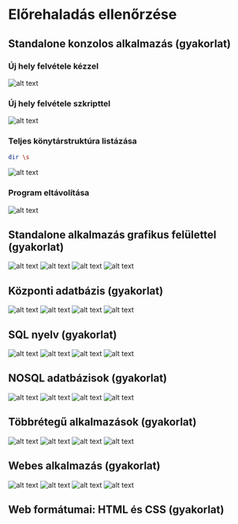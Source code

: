 # Előrehaladás ellenőrzése

## Standalone konzolos alkalmazás (gyakorlat)
### Új hely felvétele kézzel
![alt text](https://github.com/kocsist-git/training360-szoftverarchitekturak/blob/main/images/Standalone%20konzolos%20alkalmaz%C3%A1s%20(gyakorlat)-01.JPG)
### Új hely felvétele szkripttel
![alt text](https://github.com/kocsist-git/training360-szoftverarchitekturak/blob/main/images/Standalone%20konzolos%20alkalmaz%C3%A1s%20(gyakorlat)-02.JPG)
### Teljes könytárstruktúra listázása
```sh
dir \s
```
![alt text](https://github.com/kocsist-git/training360-szoftverarchitekturak/blob/main/images/Standalone%20konzolos%20alkalmaz%C3%A1s%20(gyakorlat)-03.JPG)
### Program eltávolítása
![alt text](https://github.com/kocsist-git/training360-szoftverarchitekturak/blob/main/images/Standalone%20konzolos%20alkalmaz%C3%A1s%20(gyakorlat)-04.JPG)
## Standalone alkalmazás grafikus felülettel (gyakorlat)
![alt text](https://github.com/kocsist-git/training360-szoftverarchitekturak/blob/main/images/Standalone%20alkalmaz%C3%A1s%20grafikus%20fel%C3%BClettel%20(gyakorlat)-01.JPG)
![alt text](https://github.com/kocsist-git/training360-szoftverarchitekturak/blob/main/images/Standalone%20alkalmaz%C3%A1s%20grafikus%20fel%C3%BClettel%20(gyakorlat)-02.JPG)
![alt text](https://github.com/kocsist-git/training360-szoftverarchitekturak/blob/main/images/Standalone%20alkalmaz%C3%A1s%20grafikus%20fel%C3%BClettel%20(gyakorlat)-03.JPG)
![alt text](https://github.com/kocsist-git/training360-szoftverarchitekturak/blob/main/images/Standalone%20alkalmaz%C3%A1s%20grafikus%20fel%C3%BClettel%20(gyakorlat)-04.JPG)
## Központi adatbázis (gyakorlat)
![alt text](https://github.com/kocsist-git/training360-szoftverarchitekturak/blob/main/images/K%C3%B6zponti%20adatb%C3%A1zis%20(gyakorlat)-01.JPG)
![alt text](https://github.com/kocsist-git/training360-szoftverarchitekturak/blob/main/images/K%C3%B6zponti%20adatb%C3%A1zis%20(gyakorlat)-02.JPG)
![alt text](https://github.com/kocsist-git/training360-szoftverarchitekturak/blob/main/images/K%C3%B6zponti%20adatb%C3%A1zis%20(gyakorlat)-03.JPG)
![alt text](https://github.com/kocsist-git/training360-szoftverarchitekturak/blob/main/images/K%C3%B6zponti%20adatb%C3%A1zis%20(gyakorlat)-04.JPG)
## SQL nyelv (gyakorlat)
![alt text](https://github.com/kocsist-git/training360-szoftverarchitekturak/blob/main/images/SQL%20nyelv%20(gyakorlat)-01.JPG)
![alt text](https://github.com/kocsist-git/training360-szoftverarchitekturak/blob/main/images/SQL%20nyelv%20(gyakorlat)-02.JPG)
![alt text](https://github.com/kocsist-git/training360-szoftverarchitekturak/blob/main/images/SQL%20nyelv%20(gyakorlat)-03.JPG)
![alt text](https://github.com/kocsist-git/training360-szoftverarchitekturak/blob/main/images/SQL%20nyelv%20(gyakorlat)-04.JPG)
## NOSQL adatbázisok (gyakorlat)
![alt text](https://github.com/kocsist-git/training360-szoftverarchitekturak/blob/main/images/NOSQL%20adatb%C3%A1zisok%20(gyakorlat)-01.JPG)
![alt text](https://github.com/kocsist-git/training360-szoftverarchitekturak/blob/main/images/NOSQL%20adatb%C3%A1zisok%20(gyakorlat)-02.JPG)
![alt text](https://github.com/kocsist-git/training360-szoftverarchitekturak/blob/main/images/NOSQL%20adatb%C3%A1zisok%20(gyakorlat)-03.JPG)
![alt text](https://github.com/kocsist-git/training360-szoftverarchitekturak/blob/main/images/NOSQL%20adatb%C3%A1zisok%20(gyakorlat)-04.JPG)
## Többrétegű alkalmazások (gyakorlat)
![alt text](https://github.com/kocsist-git/training360-szoftverarchitekturak/blob/main/images/T%C3%B6bbr%C3%A9teg%C5%B1%20alkalmaz%C3%A1sok%20(gyakorlat)-01.JPG)
![alt text](https://github.com/kocsist-git/training360-szoftverarchitekturak/blob/main/images/T%C3%B6bbr%C3%A9teg%C5%B1%20alkalmaz%C3%A1sok%20(gyakorlat)-02.JPG)
![alt text](https://github.com/kocsist-git/training360-szoftverarchitekturak/blob/main/images/T%C3%B6bbr%C3%A9teg%C5%B1%20alkalmaz%C3%A1sok%20(gyakorlat)-03.JPG)
![alt text](https://github.com/kocsist-git/training360-szoftverarchitekturak/blob/main/images/T%C3%B6bbr%C3%A9teg%C5%B1%20alkalmaz%C3%A1sok%20(gyakorlat)-04.JPG)
## Webes alkalmazás (gyakorlat)
![alt text](https://github.com/kocsist-git/training360-szoftverarchitekturak/blob/main/images/Webes%20alkalmaz%C3%A1s%20(gyakorlat)-01.JPG)
![alt text](https://github.com/kocsist-git/training360-szoftverarchitekturak/blob/main/images/Webes%20alkalmaz%C3%A1s%20(gyakorlat)-02.JPG)
![alt text](https://github.com/kocsist-git/training360-szoftverarchitekturak/blob/main/images/Webes%20alkalmaz%C3%A1s%20(gyakorlat)-03.JPG)
![alt text](https://github.com/kocsist-git/training360-szoftverarchitekturak/blob/main/images/Webes%20alkalmaz%C3%A1s%20(gyakorlat)-04.JPG)
## Web formátumai: HTML és CSS (gyakorlat)